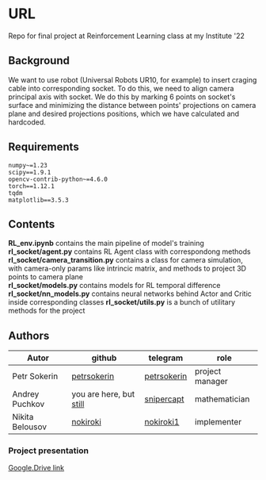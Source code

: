 # URL
Repo for final project at Reinforcement Learning class at my Institute '22

## Background 
We want to use robot (Universal Robots UR10, for example) to insert craging cable into corresponding socket.  To do this, we need to align camera principal axis with socket. We do this by marking 6 points on socket's surface and minimizing the distance between points' projections on camera plane and desired projections positions, which we have calculated and hardcoded.

## Requirements
```
numpy~=1.23
scipy==1.9.1
opencv-contrib-python~=4.6.0
torch==1.12.1
tqdm
matplotlib==3.5.3
```
## Contents
<b>RL_env.ipynb</b> contains the main pipeline of model's training<br>
<b>rl_socket/agent.py</b> contains RL Agent class with correspondong methods<br>
<b>rl_socket/camera_transition.py</b> contains a class for camera simulation, with camera-only params like intrincic matrix, and methods to project 3D points to camera plane<br>
<b>rl_socket/models.py</b> contains models for RL temporal difference<br>
<b>rl_socket/nn_models.py</b> contains neural networks behind Actor and Critic inside corresponding classes
<b>rl_socket/utils.py</b> is a bunch of utilitary methods for the project

## Authors
| Autor | github | telegram | role |
| --- | --- | --- | --- |
| Petr Sokerin | [petrsokerin](https://www.github.com/petrsokerin)  | [petrsokerin](t.me/petrsokerin) | project manager |
| Andrey Puchkov | you are here, but [still](https://www.github.com/andpuc23) | [snipercapt](t.me/snipercapt) | mathematician|
| Nikita Belousov | [nokiroki](https://www.github.com/nokiroki) | [nokiroki1](t.me/nokiroki1) | implementer |


### Project presentation
[Google.Drive link](https://docs.google.com/presentation/d/1-syFEiSdq753Tp182NRJFxDqdaC6vYLn/edit?usp=sharing&ouid=107167356583930004446&rtpof=true&sd=true)
